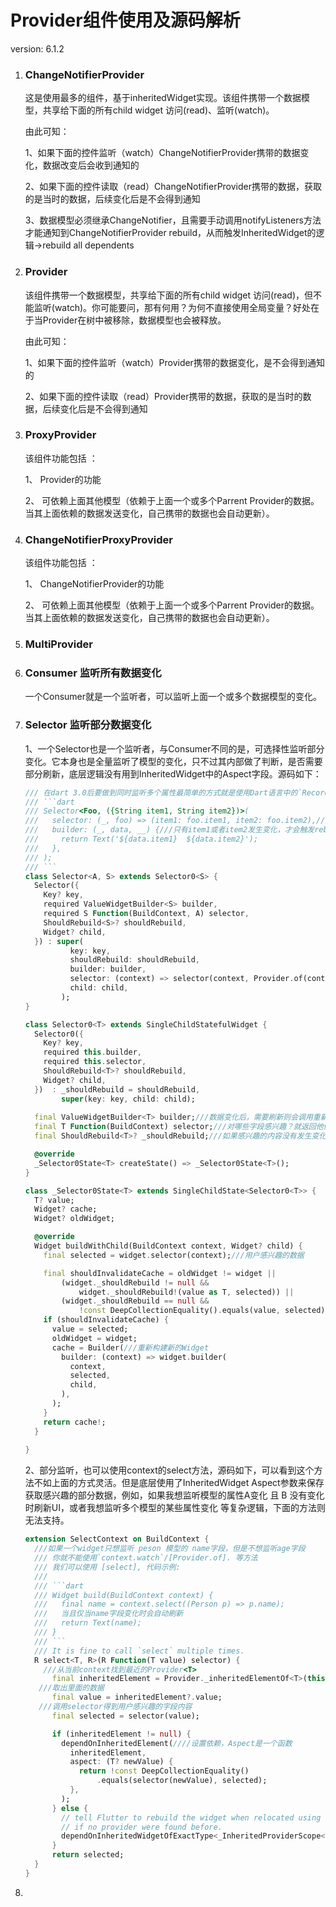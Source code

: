 # Provider组件使用及源码解析

version: 6.1.2

1. ### ChangeNotifierProvider

   这是使用最多的组件，基于inheritedWidget实现。该组件携带一个数据模型，共享给下面的所有child widget 访问(read)、监听(watch)。

   由此可知：

   1、如果下面的控件监听（watch）ChangeNotifierProvider携带的数据变化，数据改变后会收到通知的

   2、如果下面的控件读取（read）ChangeNotifierProvider携带的数据，获取的是当时的数据，后续变化后是不会得到通知

   3、数据模型必须继承ChangeNotifier，且需要手动调用notifyListeners方法才能通知到ChangeNotifierProvider rebuild，从而触发InheritedWidget的逻辑->rebuild all dependents

2. ### Provider

   该组件携带一个数据模型，共享给下面的所有child widget 访问(read)，但不能监听(watch)。你可能要问，那有何用？为何不直接使用全局变量？好处在于当Provider在树中被移除，数据模型也会被释放。

   由此可知：

   1、如果下面的控件监听（watch）Provider携带的数据变化，是不会得到通知的

   2、如果下面的控件读取（read）Provider携带的数据，获取的是当时的数据，后续变化后是不会得到通知

3. ### ProxyProvider

   该组件功能包括 ：

   1、 Provider的功能  

   2、 可依赖上面其他模型（依赖于上面一个或多个Parrent Provider的数据。当其上面依赖的数据发送变化，自己携带的数据也会自动更新）。

   

4. ### ChangeNotifierProxyProvider

   该组件功能包括 ：

   1、 ChangeNotifierProvider的功能  

   2、 可依赖上面其他模型（依赖于上面一个或多个Parrent Provider的数据。当其上面依赖的数据发送变化，自己携带的数据也会自动更新）。

5. ### MultiProvider

6. ### Consumer 监听所有数据变化

   一个Consumer就是一个监听者，可以监听上面一个或多个数据模型的变化。

7. ### Selector 监听部分数据变化

   1、一个Selector也是一个监听者，与Consumer不同的是，可选择性监听部分变化。它本身也是全量监听了模型的变化，只不过其内部做了判断，是否需要部分刷新，底层逻辑没有用到InheritedWidget中的Aspect字段。源码如下：

   ```dart
   /// 在dart 3.0后要做到同时监听多个属性最简单的方式就是使用Dart语言中的`Records`类型（类似于swift中元组，C++结构体），而不用去重新定义一个类再重写==方法
   /// ```dart
   /// Selector<Foo, ({String item1, String item2})>(
   ///   selector: (_, foo) => (item1: foo.item1, item2: foo.item2),///监听item1和item2
   ///   builder: (_, data, __) {///只有item1或者item2发生变化，才会触发rebuild
   ///     return Text('${data.item1}  ${data.item2}');
   ///   },
   /// );
   /// ```
   class Selector<A, S> extends Selector0<S> {
     Selector({
       Key? key,
       required ValueWidgetBuilder<S> builder,
       required S Function(BuildContext, A) selector,
       ShouldRebuild<S>? shouldRebuild,
       Widget? child,
     }) : super(
             key: key,
             shouldRebuild: shouldRebuild,
             builder: builder,
             selector: (context) => selector(context, Provider.of(context)),///此处最为关键，这里的context相当于中间商，它会监听模型A的任何变化，A一旦有任何改变contenx代表widget会被rebuild，但是内部会根据shouldRebuild来判断是否需要重新rebuild其child
             child: child,
           );
   }
   
   class Selector0<T> extends SingleChildStatefulWidget {
     Selector0({
       Key? key,
       required this.builder,
       required this.selector,
       ShouldRebuild<T>? shouldRebuild,
       Widget? child,
     })  : _shouldRebuild = shouldRebuild,
           super(key: key, child: child);
     
     final ValueWidgetBuilder<T> builder;///数据变化后，需要刷新则会调用重新构建子widget
     final T Function(BuildContext) selector;///对哪些字段感兴趣？就返回他们
     final ShouldRebuild<T>? _shouldRebuild;///如果感兴趣的内容没有发生变化则不需要更新
   
     @override
     _Selector0State<T> createState() => _Selector0State<T>();
   }
   
   class _Selector0State<T> extends SingleChildState<Selector0<T>> {
     T? value;
     Widget? cache;
     Widget? oldWidget;
   
     @override
     Widget buildWithChild(BuildContext context, Widget? child) {
       final selected = widget.selector(context);///用户感兴趣的数据
   
       final shouldInvalidateCache = oldWidget != widget ||
           (widget._shouldRebuild != null &&
               widget._shouldRebuild!(value as T, selected)) ||
           (widget._shouldRebuild == null &&
               !const DeepCollectionEquality().equals(value, selected));///数据有没有发生变化
       if (shouldInvalidateCache) {
         value = selected;
         oldWidget = widget;
         cache = Builder(///重新构建新的Widget
           builder: (context) => widget.builder(
             context,
             selected,
             child,
           ),
         );
       }
       return cache!;
     }
     
   }
   ```

   2、部分监听，也可以使用context的select方法，源码如下，可以看到这个方法不如上面的方式灵活。但是底层使用了InheritedWidget Aspect参数来保存获取感兴趣的部分数据，例如，如果我想监听模型的属性A变化 且 B 没有变化时刷新UI，或者我想监听多个模型的某些属性变化 等复杂逻辑，下面的方法则无法支持。

   ```dart
   extension SelectContext on BuildContext {
     ///如果一个widget只想监听 peson 模型的 name字段，但是不想监听age字段
     /// 你就不能使用`context.watch`/[Provider.of]. 等方法
     /// 我们可以使用 [select], 代码示例:
     ///
     /// ```dart
     /// Widget build(BuildContext context) {
     ///   final name = context.select((Person p) => p.name);
     ///   当且仅当name字段变化时会自动刷新
     ///   return Text(name);
     /// }
     /// ```
     /// It is fine to call `select` multiple times.
     R select<T, R>(R Function(T value) selector) {
       ///从当前context找到最近的Provider<T>
         final inheritedElement = Provider._inheritedElementOf<T>(this);
      ///取出里面的数据
         final value = inheritedElement?.value;
      ///调用selector得到用户感兴趣的字段内容
         final selected = selector(value);
   
         if (inheritedElement != null) {
           dependOnInheritedElement(////设置依赖，Aspect是一个函数
             inheritedElement,
             aspect: (T? newValue) {
               return !const DeepCollectionEquality()
                   .equals(selector(newValue), selected);
             },
           );
         } else {
           // tell Flutter to rebuild the widget when relocated using GlobalKey
           // if no provider were found before.
           dependOnInheritedWidgetOfExactType<_InheritedProviderScope<T?>>();
         }
         return selected;
     }
   }
   ```

   

8. 